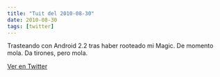 ```yaml
---
title: "Tuit del 2010-08-30"
date: 2010-08-30
tags: [twitter]
---
```


Trasteando con Android 2.2 tras haber rooteado mi Magic. De momento mola. Da tirones, pero mola.



[Ver en Twitter](https://twitter.com/i/web/status/22520793215)
